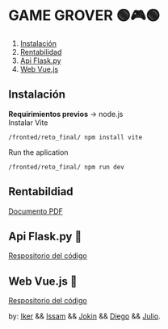 # GAME GROVER 🟢🎮🟢

1. [Instalación](#instalción)
2. [Rentabilidad](#rentabilidad)
3. [Api Flask.py](#api-flask.py) 
4. [Web Vue.js](#web-vue.js)

## Instalación
**Requirimientos previos** -> node.js</br>
Instalar Vite
```npm
/fronted/reto_final/ npm install vite
```
Run the aplication
```npm
/fronted/reto_final/ npm run dev
```
## Rentabildiad
[Documento PDF](https://github.com/Reto-Tienda-Online/rentabilidad)
## Api Flask.py 🐍
[Respositorio del código](https://github.com/Reto-Tienda-Online/api_flask)
## Web Vue.js 📗
[Respositorio del código](https://github.com/Reto-Tienda-Online/tiendaOnline)
 

by: [Iker](https://github.com//thenetbeangang) && [Issam](https://github.com/issam-nz) && [Jokin](https://github.com//jokinnn) && [Diego](https://github.com/DiegoP2001) && [Julio](https://github.com/danjuaz).
